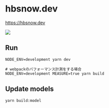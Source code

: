 # hbsnow.dev

https://hbsnow.dev

[![](https://github.com/hbsnow/hbsnow.dev/workflows/Lint%20and%20Test/badge.svg)](https://github.com/hbsnow/hbsnow.dev/actions?query=workflow%3A%22Lint+and+Test%22)

## Run

```
NODE_ENV=development yarn dev

# webpackのパフォーマンス計測をする場合
NODE_ENV=development MEASURE=true yarn build
```

## Update models

```
yarn build:model
```
